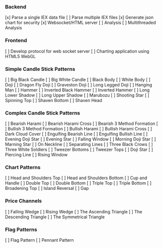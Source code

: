 ### Backend
[x] Parse a single IEX data file
[ ] Parse multiple IEX files
[x] Generate json chart for security
[x] Websocket/HTML server
[ ] Analysis
[ ] Multithreaded Analysis

### Frontend
[ ] Develop protocol for web socket server
[ ] Charting application using HTML5 WebGL

### Simple Candle Stick Patterns
[ ] Big Black Candle
[ ] Big White Candle
[ ] Black Body
[ ] White Body
[ ] Doji
[ ] Dragon Fly Doji
[ ] Graveston Doji
[ ] Long Legged Doji
[ ] Hanging Man
[ ] Hammer
[ ] Inverted Black Hammer
[ ] Inverted Hammer
[ ] Long Lower Shadow
[ ] Long Upper Shadow
[ ] Marubozu
[ ] Shooting Star
[ ] Spinning Top
[ ] Shaven Bottom
[ ] Shaven Head

### Complex Candle Stick Patterns
[ ] Bearish Harami
[ ] Bearish Harami Cross
[ ] Bearish 3 Method Formation
[ ] Bullish 3 Method Formation
[ ] Bullish Harami
[ ] Bullish Harami Cross
[ ] Dark Cloud Cover
[ ] Engulfing Bearish Line
[ ] Engulfing Bullish Line
[ ] Evening Doji Star
[ ] Evening Star
[ ] Falling Window
[ ] Morning Doji Star
[ ] Marning Star
[ ] On Neckline
[ ] Separating Lines
[ ] Three Black Crows
[ ] Three White Soldiers
[ ] Tweezer Bottoms
[ ] Tweezer Tops
[ ] Doji Star
[ ] Piercing Line
[ ] Rising Window

### Chart Patterns
[ ] Head and Shoulders Top
[ ] Head and Shoulders Bottom
[ ] Cup and Handle
[ ] Double Top
[ ] Double Bottom
[ ] Triple Top
[ ] Triple Bottom
[ ] Broadening Top
[ ] Island Reversal
[ ] Gap

### Price Channels
[ ] Falling Wedge
[ ] Rising Wedge
[ ] The Ascending Triangle
[ ] The Descending Triangle
[ ] The Symmetrical Triangle

### Flag Patterns
[ ] Flag Pattern
[ ] Pennant Pattern
